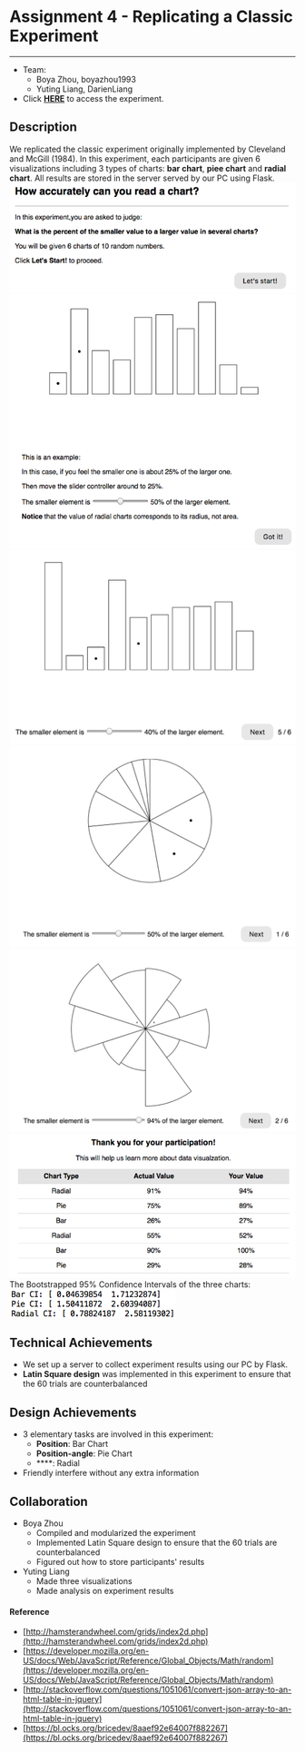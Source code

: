 # Assignment 4 - Replicating a Classic Experiment  
---
- Team:
  - Boya Zhou, boyazhou1993
  - Yuting Liang, DarienLiang
- Click **[HERE](https://boyazhou1993.github.io/04-Experiment/templates/index.html)** to access the experiment.

## Description
We replicated the classic experiment originally implemented by Cleveland and McGill (1984). In this experiment, each participants are given 6 visualizations including 3 types of charts: **bar chart**, **piee chart** and **radial chart**. All results are stored in the server served by our PC using Flask.
![Welcome Page](img/welcome.png)
![Example Page](img/example.png)
![Bar Chart](img/bar.png)
![Pie Chart](img/pie.png)
![Radial Chart](img/radial.png)
![Result Page](img/result.png)
The Bootstrapped 95% Confidence Intervals of the three charts:
![CI](img/CI.png)

## Technical Achievements
- We set up a server to collect experiment results using our PC by Flask.
- **Latin Square design** was implemented in this experiment to ensure that the 60 trials are counterbalanced

## Design Achievements
- 3 elementary tasks are involved in this experiment: 
  - **Position**: Bar Chart
  - **Position-angle**: Pie Chart
  - ****: Radial
- Friendly interfere without any extra information

## Collaboration
- Boya Zhou
  - Compiled and modularized the experiment
  - Implemented Latin Square design to ensure that the 60 trials are counterbalanced
  - Figured out how to store participants' results
- Yuting Liang
  - Made three visualizations
  - Made analysis on experiment results

#### Reference
- [http://hamsterandwheel.com/grids/index2d.php](http://hamsterandwheel.com/grids/index2d.php)
- [https://developer.mozilla.org/en-US/docs/Web/JavaScript/Reference/Global_Objects/Math/random](https://developer.mozilla.org/en-US/docs/Web/JavaScript/Reference/Global_Objects/Math/random)
- [http://stackoverflow.com/questions/1051061/convert-json-array-to-an-html-table-in-jquery](http://stackoverflow.com/questions/1051061/convert-json-array-to-an-html-table-in-jquery)
- [https://bl.ocks.org/bricedev/8aaef92e64007f882267](https://bl.ocks.org/bricedev/8aaef92e64007f882267)

